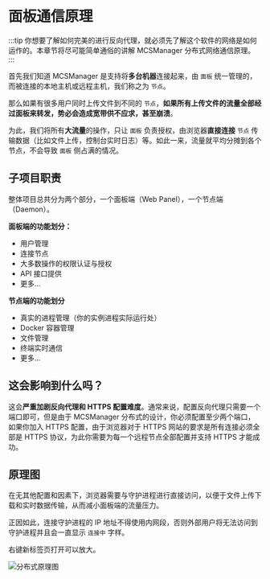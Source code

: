 # 面板通信原理

:::tip
你想要了解如何完美的进行反向代理，就必须先了解这个软件的网络是如何运作的。本章节将尽可能简单通俗的讲解 MCSManager 分布式网络通信原理。
:::

首先我们知道 MCSManager 是支持将**多台机器**连接起来，由 `面板` 统一管理的，而被连接的本地主机或远程主机，我们称之为 `节点`。

那么如果有很多用户同时上传文件到不同的 `节点`，**如果所有上传文件的流量全部经过面板来转发，势必会造成宽带供不应求，甚至崩溃**。

为此，我们将所有**大流量**的操作，只让 `面板` 负责授权，由浏览器**直接连接** `节点` 传输数据（比如文件上传，控制台实时日志）等。如此一来，流量就平均分摊到各个节点，不会导致 `面板` 侧占满的情况。

## 子项目职责

整体项目总共分为两个部分，一个面板端（Web Panel），一个节点端（Daemon）。

**面板端的功能划分：**

- 用户管理
- 连接节点
- 大多数操作的权限认证与授权
- API 接口提供
- 更多...

**节点端的功能划分**

- 真实的进程管理（你的实例进程实际运行处）
- Docker 容器管理
- 文件管理
- 终端实时通信
- 更多...

## 这会影响到什么吗？

这会**严重加剧反向代理和 HTTPS 配置难度**。通常来说，配置反向代理只需要一个端口即可，但是由于 MCSManager 分布式的设计，你必须配置至少两个端口，如果你加入 HTTPS 配置，由于浏览器对于 HTTPS 网站的要求是所有连接必须全部是 HTTPS 协议，为此你需要为每一个远程节点全部配置并支持 HTTPS 才能成功。

## 原理图

在无其他配置和因素下，浏览器需要与守护进程进行直接访问，以便于文件上传下载和实时数据传输，从而减小面板端的流量压力。

正因如此，连接守护进程的 IP 地址不得使用内网段，否则外部用户将无法访问到守护进程并且会一直显示 `连接中` 字样。

右键新标签页打开可以放大。

![分布式原理图](../images/zh_cn/distributed_principle.png)
